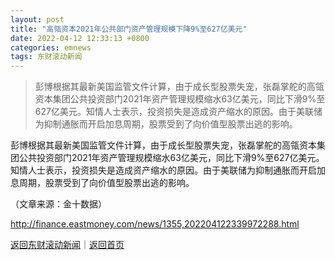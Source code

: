 ```yaml
---
layout: post
title: "高瓴资本2021年公共部门资产管理规模下降9%至627亿美元"
date: 2022-04-12 12:33:13 +0800
categories: emnews
tags: 东财滚动新闻
---
```

> 彭博根据其最新美国监管文件计算，由于成长型股票失宠，张磊掌舵的高瓴资本集团公共投资部门2021年资产管理规模缩水63亿美元，同比下滑9%至627亿美元。知情人士表示，投资损失是造成资产缩水的原因。由于美联储为抑制通胀而开启加息周期，股票受到了向价值型股票出逃的影响。

<p>彭博根据其最新美国监管文件计算，由于成长型股票失宠，张磊掌舵的高瓴资本集团公共投资部门2021年资产管理规模缩水63亿美元，同比下滑9%至627亿美元。知情人士表示，投资损失是造成资产缩水的原因。由于美联储为抑制通胀而开启加息周期，股票受到了向价值型股票出逃的影响。 </p><p class="em_media">（文章来源：金十数据）</p>

<http://finance.eastmoney.com/news/1355,202204122339972288.html>

[返回东财滚动新闻](//finews.withounder.com/emnews/)｜[返回首页](//finews.withounder.com/)